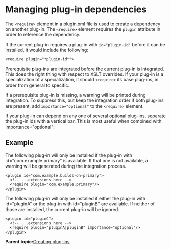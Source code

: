# Managing plug-in dependencies

The `<require>` element in a plugin.xml file is used to create a dependency on another plug-in. The `<require>` element requires the `plugin` attribute in order to reference the dependency.

If the current plug-in requires a plug-in with `id="plugin-id"` before it can be installed, it would include the following:

```
<require plugin="*plugin-id*">
```

Prerequisite plug-ins are integrated before the current plug-in is integrated. This does the right thing with respect to XSLT overrides. If your plug-in is a specialization of a specialization, it should `<require>` its base plug-ins, in order from general to specific.

If a prerequisite plug-in is missing, a warning will be printed during integration. To suppress this, but keep the integration order if both plug-ins are present, add `importance="optional"` to the `<require>` element.

If your plug-in can depend on any one of several optional plug-ins, separate the plug-in ids with a vertical bar. This is most useful when combined with importance="optional":

## Example

The following plug-in will only be installed if the plug-in with id="com.example.primary" is available. If that one is not available, a warning will be generated during the integration process.

```
<plugin id="com.example.builds-on-primary">
  <!-- ...extensions here -->
  <require plugin="com.example.primary"/>
</plugin>
```

The following plug-in will only be installed if either the plug-in with id="pluginA" or the plug-in with id="pluginB" are available. If neither of those are installed, the current plug-in will be ignored.

```
<plugin id="pluginC">
  <!-- ...extensions here -->
  <require plugin="pluginA|pluginB" importance="optional"/>
</plugin>
```

**Parent topic:**[Creating plug-ins](../dev_ref/plugins-overview.md)

